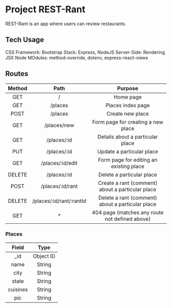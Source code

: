 # Project REST-Rant

REST-Rant is an app where users can review restaurants.

## Tech Usage

CSS Framework: Bootstrap
Stack: Express, NodeJS
Server-Side: Rendering JSX
Node MOdules: method-override, dotenv, express-react-views

## Routes

| Method |           Path           |                      Purpose                     |
|:------:|:------------------------:|:------------------------------------------------:|
|   GET  |             /            |                     Home page                    |
|   GET  |          /places         |                 Places index page                |
|  POST  |          /places         |                 Create new place                 |
|   GET  |        /places/new       |        Form page for creating a new place        |
|   GET  |        /places/:id       |         Details about a particular place         |
|   PUT  |        /places/:id       |             Update a particular place            |
|   GET  |     /places/:id/edit     |      Form page for editing an existing place     |
| DELETE |        /places/:id       |             Delete a particular place            |
|  POST  |     /places/:id/rant     | Create a rant (comment) about a particular place |
| DELETE | /places/:id/rant/:rantId | Delete a rant (comment) about a particular place |
|   GET  |             *            |  404 page (matches any route not defined above)  |

### Places

|   Field  |    Type   |
|:--------:|:---------:|
| _id      | Object ID |
| name     | String    |
| city     | String    |
| state    | String    |
| cuisines | String    |
| pic      | String    |

